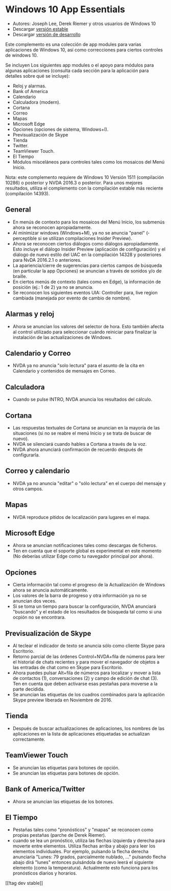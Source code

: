 # Windows 10 App Essentials #

* Autores: Joseph Lee, Derek Riemer y otros usuarios de Windows 10
* Descargar [versión estable][1]
* Descargar [versión de desarrollo][2]

Este complemento es una colección de app modules para varias aplicaciones de
Windows 10, así como correcciones para ciertos controles de windows 10.

Se incluyen Los siguientes app modules o el apoyo para módulos para algunas
aplicaciones (consulta cada sección para la aplicación para detalles sobre
qué se incluye):

* Reloj y alarmas.
* Bank of America
* Calendario
* Calculadora (modern).
* Cortana
* Correo
* Mapas
* Microsoft Edge
* Opciones (opciones de sistema, Windows+I).
* Previsualización de Skype
* Tienda
* Twitter.
* TeamViewer Touch.
* El Tiempo
* Módulos misceláneos para controles tales como los mosaicos del Menú
  Inicio.

Nota: este complemento requiere de Windows 10 Versión 1511 (compilación
10286) o posterior y NVDA 2016.3 o posterior. Para unos mejores resultados,
utiliza el complemento con la compilación estable más reciente (compilación
14393).

## General

* En menús de contexto para los mosaicos del Menú Inicio, los submenús ahora
  se reconocen apropiadamente.
* Al minimizar windows (Windows+M), ya no se anuncia "panel" ­(­perceptible
  si se utilizan compilaciones Insider Preview).
* Ahora se reconocen ciertos diálogos como diálogos apropiadamente. Esto
  incluye el diálogo Insider Preview (aplicación de configuración) y el
  diálogo de nuevo estilo del UAC en la compilación 14328 y posteriores para
  NvDA 2016.2.1 o anteriores.
* La apariencia/cierre de sugerencias para ciertos campos de búsqueda (en
  particular la app Opciones) se anuncian a través de sonidos y/o de
  braille.
* En ciertos menús de contexto (tales como en Edge), la información de
  posición (ej.: 1 de 2) ya no se anuncia.
* Se reconocen los siguientes eventos UIA: Controller para, live region
  cambiada (manejada por  evento de cambio de nombre).

## Alarmas y reloj

* Ahora se anuncian los valores del selector de hora. Esto también afecta al
  control utilizado para seleccionar cuándo reiniciar para finalizar la
  instalación de las actualizaciones de Windows.

## Calendario y Correo

* NVDA ya no anuncia "solo lectura" para el asunto de la cita en Calendario
  y contenidos de mensajes en Correo.

## Calculadora

* Cuando se pulse INTRO, NVDA anuncia los resultados del cálculo.

## Cortana

* Las respuestas textuales de Cortana se anuncian en la mayoría de las
  situaciones (si no se reabre el menú Inicio y  se trata de buscar de
  nuevo).
* NVDA se silenciará cuando hables a Cortana a través de la voz.
* NVDA ahora anunciará confirmación de recuerdo después de configurarla.

## Correo y calendario

* NVDA ya no anuncia "editar" o "sólo lectura" en el cuerpo del mensaje y
  otros campos.

## Mapas

* NVDA reproduce pitidos de localización para lugares en el mapa.

## Microsoft Edge

* Ahora se anuncian notificaciones tales como descargas de ficheros.
* Ten en cuenta que el soporte global es experimental en este momento (No
  deberías utilizar Edge como tu navegador principal por ahora).

## Opciones

* Cierta información tal como el progreso de la Actualización de Windows
  ahora se anuncia automáticamente.
* Los valores de la barra de progreso y otra información ya no se anuncian
  dos veces.
* Si se toma un tiempo para buscar la configuración, NVDA anunciará
  "buscando" y el estado de los resultados de búsqueda tal como si una
  ocpión no se encontrara.

## Previsualización de Skype

* Al teclear el indicador de texto se anuncia sólo como cliente Skype para
  Escritorio.
* Retorno parcial de las órdenes Control+NVDA+fila de números para leer el
  historial de chats recientes y para mover el navegador de objetos a las
  entradas de chat como en Skype para Escritorio.
* Ahora puedes pulsar Alt+fila de números para localizar y mover a lista de
  contactos (1), conversaciones (2) y campo de edición de chat (3). Ten en
  cuenta que deben activarse esas pestañas para moverse a la parte decidida.
* Se anuncian las etiquetas de los cuadros combinados para la aplicación
  Skype preview liberada en Noviembre de 2016.

## Tienda

* Después de buscar actualizaciones de aplicaciones, los nombres de las
  aplicaciones en la lista de aplicaciones etiquetadas se actualizan
  correctamente.

## TeamViewer Touch

* Se anuncian las etiquetas para botones de opción.
* Se anuncian las etiquetas para botones de opción.

## Bank of America/Twitter

* Ahora se anuncian las etiquetas de los botones.

## El Tiempo

* Pestañas tales como "pronósticos" y "mapas" se reconocen como propias
  pestañas (parche de Derek Riemer).
* cuando se lea un pronóstico, utiliza las flechas izquierda y derecha para
  moverte entre elementos. Utiliza flechas arriba y abajo para leer los
  elementos individuales. Por ejemplo, pulsando la flecha derecha anunciaría
  "Lunes: 79 grados, parcialmente nublado, ..." pulsando flecha abajo dirá
  "lunes" entonces pulsándola de nuevo leerá el siguiente elemento (como la
  temperatura). Actualmente esto funciona para los pronósticos diarios y
  horarios.

[[!tag dev stable]]

[1]: http://addons.nvda-project.org/files/get.php?file=w10

[2]: http://addons.nvda-project.org/files/get.php?file=w10-dev

